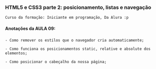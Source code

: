 ### HTML5 e CSS3 parte 2: posicionamento, listas e navegação
    Curso da formação: Iniciante em programação, Da Alura :p

#### Anotações da AULA 09:

###
    - Como remover os estilos que o navegador cria automaticamente;

    - Como funciona os posicionamentos static, relative e absolute dos elementos;

    - Como posicionar o cabeçalho da nossa página;